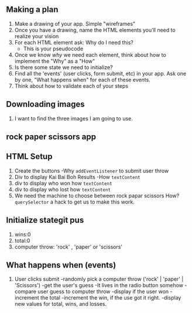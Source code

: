 ## Making a plan
1) Make a drawing of your app. Simple "wireframes"
2) Once you have a drawing, name the HTML elements you'll need to realize your vision
3) For each HTML element ask: Why do I need this?
    - This is your pseudocode
4) Once we know _why_ we need each element, think about how to implement the "Why" as a "How"
5) Is there some state we need to initialize?
6) Find all the 'events' (user clicks, form submit, etc) in your app. Ask one by one, "What happens when" for each of these events.
7) Think about how to validate each of your steps

## Downloading images
1. I want to find the three images I am going to use. 
## rock paper scissors app


## HTML Setup

1) Create the buttons
    -Why `addEventListener` to submit user throw
2) Div to display Kai Bai Boh Results
    -How `textContent`
3) div to display who won
    how `textContent`
4) div to display who lost
    how `textContent`
5) We need the machine to choose between rock papar scissors
    How? `querySelector` a hack to get us to make this work.

## Initialize stategit pus

1) wins:0
2) total:0
3) computer throw: 'rock' , 'paper' or 'scissors'

## What happens when (events)
1) User clicks submit
    -randomly pick a computer throw ('rock' | 'paper' | 'Scissors')
    -get the user's guess
        -It lives in the radio button somehow
    -compare user guess to computer throw
    -display if the user won
    -increment the total
    -increment the win, if the use got it right. 
    -display new values for total, wins, and losses. 
